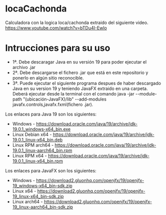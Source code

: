 # locaCachonda
Calculadora con la logica loca/cachonda extraido del siguiente video.
https://www.youtube.com/watch?v=bTDu4I-Ewlo

# Intrucciones para su uso
- 1ª. Debe descaragar Java en su versión 19 para poder ejecutar el archivo .jar
- 2ª. Debe descargarse el fichero .jar que está en este repositorio y ponerlo en algún sitio reconocible.
- 3ª. Puede ejecutar el siguiente programa despues de haber descargado Java en su version 19 y teniendo JavaFX extraido en una carpeta. Deberá ejecutar desde la terminal con el comando java -jar --module-path "(ubicación-JavaFX)/lib" --add-modules javafx.controls,javafx.fxml(fichero .jar).

Los enlaces para Java 19 son los siguientes:
- Windows - https://download.oracle.com/java/19/archive/jdk-19.0.1_windows-x64_bin.exe
- Linux Debian x64 - https://download.oracle.com/java/19/archive/jdk-19.0.1_linux-x64_bin.deb
- Linux RPM arch64 - https://download.oracle.com/java/19/archive/jdk-19.0.1_linux-aarch64_bin.rpm
- Linux RPM x64 - https://download.oracle.com/java/19/archive/jdk-19.0.1_linux-x64_bin.rpm

Los enlaces para JavaFX son los siguientes:
- Windows - https://download2.gluonhq.com/openjfx/19/openjfx-19_windows-x64_bin-sdk.zip
- Linux x64 - https://download2.gluonhq.com/openjfx/19/openjfx-19_linux-x64_bin-sdk.zip
- Linux arch64 - https://download2.gluonhq.com/openjfx/19/openjfx-19_linux-aarch64_bin-sdk.zip
